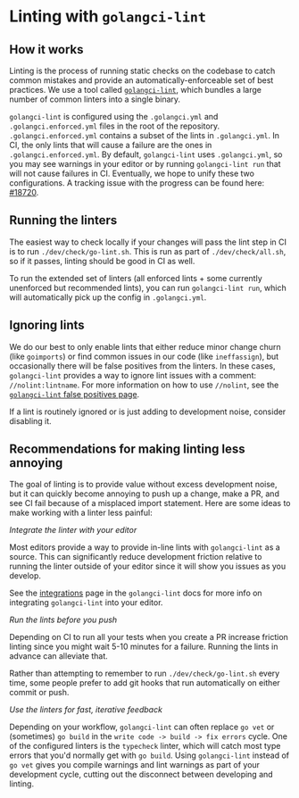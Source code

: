 # Linting with `golangci-lint`

## How it works

Linting is the process of running static checks on the codebase to catch common mistakes and provide an automatically-enforceable set of best practices. We use a tool called [`golangci-lint`](https://golangci-lint.run/), which bundles a large number of common linters into a single binary.

`golangci-lint` is configured using the `.golangci.yml` and `.golangci.enforced.yml` files in the root of the repository. `.golangci.enforced.yml` contains a subset of the lints in `.golangci.yml`. In CI, the only lints that will cause a failure are the ones in `.golangci.enforced.yml`. By default, `golangci-lint` uses `.golangci.yml`, so you may see warnings in your editor or by running `golangci-lint run` that will not cause failures in CI. Eventually, we hope to unify these two configurations. A tracking issue with the progress can be found here: [#18720](https://github.com/sourcegraph/sourcegraph/issues/18720).

## Running the linters

The easiest way to check locally if your changes will pass the lint step in CI is to run `./dev/check/go-lint.sh`. This is run as part of `./dev/check/all.sh`, so if it passes, linting should be good in CI as well.

To run the extended set of linters (all enforced lints + some currently unenforced but recommended lints), you can run `golangci-lint run`, which will automatically pick up the config in `.golangci.yml`.

## Ignoring lints

We do our best to only enable lints that either reduce minor change churn (like `goimports`) or find common issues in our code (like `ineffassign`), but occasionally there will be false positives from the linters. In these cases, `golangci-lint` provides a way to ignore lint issues with a comment: `//nolint:lintname`. For more information on how to use `//nolint`, see the [`golangci-lint` false positives page](https://golangci-lint.run/usage/false-positives/).

If a lint is routinely ignored or is just adding to development noise, consider disabling it.

## Recommendations for making linting less annoying

The goal of linting is to provide value without excess development noise, but it can quickly become annoying to push up a change, make a PR, and see CI fail because of a misplaced import statement. Here are some ideas to make working with a linter less painful:

_Integrate the linter with your editor_

Most editors provide a way to provide in-line lints with `golangci-lint` as a source. This can significantly reduce development friction relative to running the linter outside of your editor since it will show you issues as you develop.

See the [integrations](https://golangci-lint.run/usage/integrations/) page in the `golangci-lint` docs for more info on integrating `golangci-lint` into your editor. 

_Run the lints before you push_

Depending on CI to run all your tests when you create a PR increase friction linting since you might wait 5-10 minutes for a failure. Running the lints in advance can alleviate that. 

Rather than attempting to remember to run `./dev/check/go-lint.sh` every time, some people prefer to add git hooks that run automatically on either commit or push.

_Use the linters for fast, iterative feedback_

Depending on your workflow, `golangci-lint` can often replace `go vet` or (sometimes) `go build` in the `write code -> build -> fix errors` cycle. One of the configured linters is the `typecheck` linter, which will catch most type errors that you'd normally get with `go build`. Using `golangci-lint` instead of `go vet` gives you compile warnings and lint warnings as part of your development cycle, cutting out the disconnect between developing and linting.
